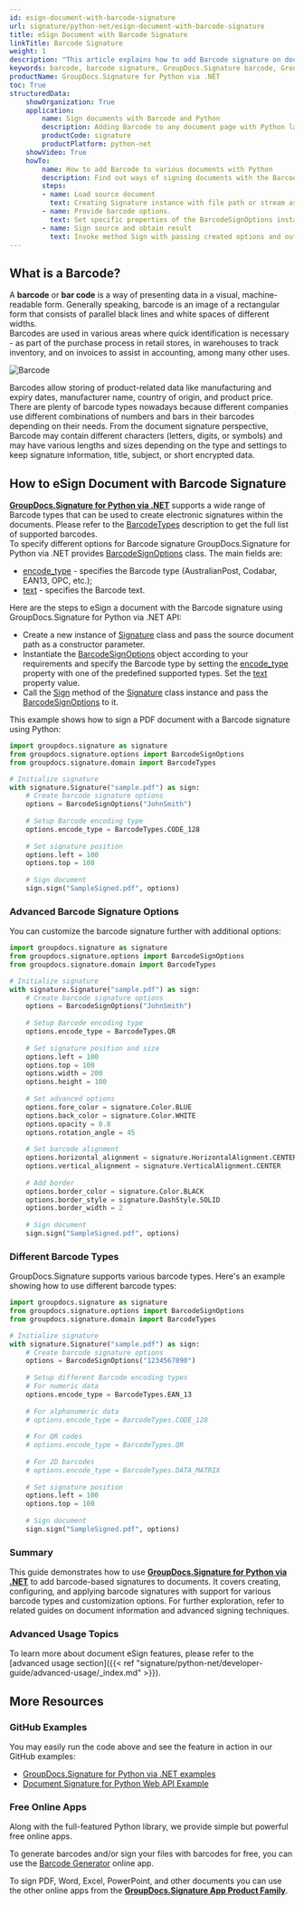```yaml
---
id: esign-document-with-barcode-signature
url: signature/python-net/esign-document-with-barcode-signature
title: eSign Document with Barcode Signature
linkTitle: Barcode Signature
weight: 1
description: "This article explains how to add Barcode signature on document page with various options like barcode type, barcode text, positioning, alignment and other visual settings with GroupDocs.Signature for Python via .NET"
keywords: barcode, barcode signature, GroupDocs.Signature barcode, GroupDocs.Signature barcode signature, python barcode signature
productName: GroupDocs.Signature for Python via .NET
toc: True
structuredData:
    showOrganization: True
    application:    
        name: Sign documents with Barcode and Python    
        description: Adding Barcode to any document page with Python language by GroupDocs.Signature for Python via .NET APIs
        productCode: signature
        productPlatform: python-net 
    showVideo: True
    howTo:
        name: How to add Barcode to various documents with Python 
        description: Find out ways of signing documents with the Barcode using Python
        steps:
        - name: Load source document
          text: Creating Signature instance with file path or stream as a constructor parameter will load the document. 
        - name: Provide barcode options. 
          text: Set specific properties of the BarcodeSignOptions instance like a Barcode type, barcode text, and signature appearance settings.
        - name: Sign source and obtain result 
          text: Invoke method Sign with passing created options and output file data. You can save signed files using a file path or a stream.
---
```

## What is a Barcode?

A **barcode** or **bar code** is a way of presenting data in a visual, machine-readable form. Generally speaking, barcode is an image of a rectangular form that consists of parallel black lines and white spaces of different widths.  
Barcodes are used in various areas where quick identification is necessary - as part of the purchase process in retail stores, in warehouses to track inventory, and on invoices to assist in accounting, among many other uses.

![Barcode](/signature/python-net/images/esign-document-with-barcode-signature.gif)

Barcodes allow storing of product-related data like manufacturing and expiry dates, manufacturer name, country of origin, and product price. There are plenty of barcode types nowadays because different companies use different combinations of numbers and bars in their barcodes depending on their needs. From the document signature perspective, Barcode may contain different characters (letters, digits, or symbols) and may have various lengths and sizes depending on the type and settings to keep signature information, title, subject, or short encrypted data.  

## How to eSign Document with Barcode Signature

[**GroupDocs.Signature for Python via .NET**](https://products.groupdocs.com/signature/python-net) supports a wide range of Barcode types that can be used to create electronic signatures within the documents. Please refer to the [BarcodeTypes](https://reference.groupdocs.com/signature/python-net/groupdocs.signature.domain/barcodetypes/#fields) description to get the full list of supported barcodes.  
To specify different options for Barcode signature GroupDocs.Signature for Python via .NET provides [BarcodeSignOptions](https://reference.groupdocs.com/signature/python-net/groupdocs.signature.options/barcodesignoptions) class. The main fields are:

* [encode_type](https://reference.groupdocs.com/signature/python-net/groupdocs.signature.options/barcodesignoptions/encode_type) - specifies the Barcode type (AustralianPost, Codabar, EAN13, OPC, etc.);
* [text](https://reference.groupdocs.com/signature/python-net/groupdocs.signature.options/textsignoptions/text) - specifies the Barcode text.

Here are the steps to eSign a document with the Barcode signature using GroupDocs.Signature for Python via .NET API:
* Create a new instance of [Signature](https://reference.groupdocs.com/signature/python-net/groupdocs.signature/signature) class and pass the source document path as a constructor parameter.
* Instantiate the [BarcodeSignOptions](https://reference.groupdocs.com/signature/python-net/groupdocs.signature.options/barcodesignoptions) object according to your requirements and specify the Barcode type by setting the [encode_type](https://reference.groupdocs.com/signature/python-net/groupdocs.signature.options/barcodesignoptions/encode_type) property with one of the predefined supported types. Set the [text](https://reference.groupdocs.com/signature/python-net/groupdocs.signature.options/textsignoptions/text) property value.
* Call the [Sign](https://reference.groupdocs.com/signature/python-net/groupdocs.signature/signature/sign/) method of the [Signature](https://reference.groupdocs.com/signature/python-net/groupdocs.signature/signature) class instance and pass the [BarcodeSignOptions](https://reference.groupdocs.com/signature/python-net/groupdocs.signature.options/barcodesignoptions) to it.

This example shows how to sign a PDF document with a Barcode signature using Python:

```python
import groupdocs.signature as signature
from groupdocs.signature.options import BarcodeSignOptions
from groupdocs.signature.domain import BarcodeTypes

# Initialize signature
with signature.Signature("sample.pdf") as sign:
    # Create barcode signature options
    options = BarcodeSignOptions("JohnSmith")
    
    # Setup Barcode encoding type
    options.encode_type = BarcodeTypes.CODE_128
    
    # Set signature position
    options.left = 100
    options.top = 100
    
    # Sign document
    sign.sign("SampleSigned.pdf", options)
```

### Advanced Barcode Signature Options

You can customize the barcode signature further with additional options:

```python
import groupdocs.signature as signature
from groupdocs.signature.options import BarcodeSignOptions
from groupdocs.signature.domain import BarcodeTypes

# Initialize signature
with signature.Signature("sample.pdf") as sign:
    # Create barcode signature options
    options = BarcodeSignOptions("JohnSmith")
    
    # Setup Barcode encoding type
    options.encode_type = BarcodeTypes.QR
    
    # Set signature position and size
    options.left = 100
    options.top = 100
    options.width = 200
    options.height = 100
    
    # Set advanced options
    options.fore_color = signature.Color.BLUE
    options.back_color = signature.Color.WHITE
    options.opacity = 0.8
    options.rotation_angle = 45
    
    # Set barcode alignment
    options.horizontal_alignment = signature.HorizontalAlignment.CENTER
    options.vertical_alignment = signature.VerticalAlignment.CENTER
    
    # Add border
    options.border_color = signature.Color.BLACK
    options.border_style = signature.DashStyle.SOLID
    options.border_width = 2
    
    # Sign document
    sign.sign("SampleSigned.pdf", options)
```

### Different Barcode Types

GroupDocs.Signature supports various barcode types. Here's an example showing how to use different barcode types:

```python
import groupdocs.signature as signature
from groupdocs.signature.options import BarcodeSignOptions
from groupdocs.signature.domain import BarcodeTypes

# Initialize signature
with signature.Signature("sample.pdf") as sign:
    # Create barcode signature options
    options = BarcodeSignOptions("1234567890")
    
    # Setup different Barcode encoding types
    # For numeric data
    options.encode_type = BarcodeTypes.EAN_13
    
    # For alphanumeric data
    # options.encode_type = BarcodeTypes.CODE_128
    
    # For QR codes
    # options.encode_type = BarcodeTypes.QR
    
    # For 2D barcodes
    # options.encode_type = BarcodeTypes.DATA_MATRIX
    
    # Set signature position
    options.left = 100
    options.top = 100
    
    # Sign document
    sign.sign("SampleSigned.pdf", options)
```

### Summary
This guide demonstrates how to use [**GroupDocs.Signature for Python via .NET**](https://products.groupdocs.com/signature/python-net) to add barcode-based signatures to documents. It covers creating, configuring, and applying barcode signatures with support for various barcode types and customization options. For further exploration, refer to related guides on document information and advanced signing techniques.

### Advanced Usage Topics

To learn more about document eSign features, please refer to the [advanced usage section]({{< ref "signature/python-net/developer-guide/advanced-usage/_index.md" >}}).

## More Resources

### GitHub Examples

You may easily run the code above and see the feature in action in our GitHub examples:

* [GroupDocs.Signature for Python via .NET examples](https://github.com/groupdocs-signature/GroupDocs.Signature-for-Python-via-.NET)
* [Document Signature for Python Web API Example](https://github.com/groupdocs-signature/GroupDocs.Signature-for-Python-via-.NET-Web-API)

### Free Online Apps

Along with the full-featured Python library, we provide simple but powerful free online apps.

To generate barcodes and/or sign your files with barcodes for free, you can use the [Barcode Generator](https://products.groupdocs.app/signature/generate/barcode) online app.

To sign PDF, Word, Excel, PowerPoint, and other documents you can use the other online apps from the **[GroupDocs.Signature App Product Family](https://products.groupdocs.app/signature/family)**.
